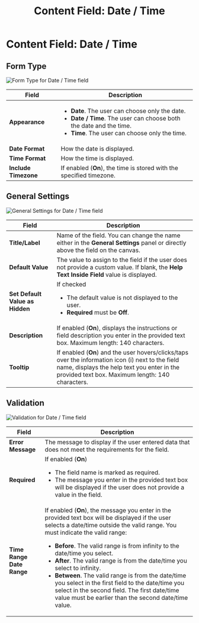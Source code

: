 ﻿---
uid: content-field-date-time
topic: content-field-date-time
locale: en
title: "Content Field: Date / Time"
dnneditions: Evoq Engage
dnnversion: 09.02.00
parent-topic: administrators-structured-content-overview
related-topics: content-field-assets,content-field-multi-line-text,content-field-multiple-choice,content-field-number,content-field-reference-object,content-field-single-line-text,content-field-static-text
---

# Content Field: Date / Time

## Form Type

  

![Form Type for Date / Time field](/images/scr-ContentField-DateTime-formtype.gif)

  

|**Field**|**Description**|
|---|---|
|**Appearance**|<ul><li><strong>Date</strong>. The user can choose only the date.</li><li><strong>Date / Time</strong>. The user can choose both the date and the time.</li><li><strong>Time</strong>. The user can choose only the time.</li></ul>|
|**Date Format**|How the date is displayed.|
|**Time Format**|How the time is displayed.|
|**Include Timezone**|If enabled (**On**), the time is stored with the specified timezone.|

## General Settings

  

![General Settings for Date / Time field](/images/scr-ContentField-DateTime-generalsettings.gif)

  

|**Field**|**Description**|
|---|---|
|**Title/Label**|Name of the field. You can change the name either in the **General Settings** panel or directly above the field on the canvas.|
|**Default Value**|The value to assign to the field if the user does not provide a custom value. If blank, the **Help Text Inside Field** value is displayed.|
|**Set Default Value as Hidden**|If checked<ul><li>The default value is not displayed to the user.</li><li><strong>Required</strong> must be <strong>Off</strong>.</li></ul>|
|**Description**|If enabled (**On**), displays the instructions or field description you enter in the provided text box. Maximum length: 140 characters.|
|**Tooltip**|If enabled (**On**) and the user hovers/clicks/taps over the information icon (i) next to the field name, displays the help text you enter in the provided text box. Maximum length: 140 characters.|

## Validation

  

![Validation for Date / Time field](/images/scr-ContentField-DateTime-validation.gif)

  

|**Field**|**Description**|
|---|---|
|**Error Message**|The message to display if the user entered data that does not meet the requirements for the field.|
|**Required**|If enabled (**On**)<ul><li>The field name is marked as required.</li><li>The message you enter in the provided text box will be displayed if the user does not provide a value in the field.</li></ul>|
|**Time Range <br />Date Range**|If enabled (**On**), the message you enter in the provided text box will be displayed if the user selects a date/time outside the valid range. You must indicate the valid range:<ul><li><strong>Before</strong>. The valid range is from infinity to the date/time you select.</li><li><strong>After</strong>. The valid range is from the date/time you select to infinity.</li><li><strong>Between</strong>. The valid range is from the date/time you select in the first field to the date/time you select in the second field. The first date/time value must be earlier than the second date/time value.</li></ul>|
